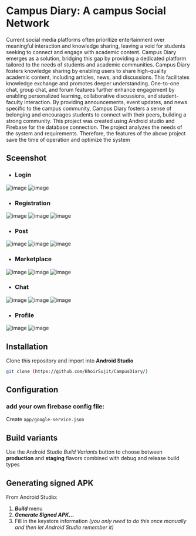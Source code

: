 # Campus Diary: A campus Social Network

Current social media platforms often prioritize entertainment over meaningful interaction and knowledge sharing, leaving a void for students seeking to connect and engage with academic content. Campus Diary emerges as a solution, bridging this gap by providing a dedicated platform tailored to the needs of students and academic communities.
Campus Diary fosters knowledge sharing by enabling users to share high-quality academic content, including articles, news, and discussions. This facilitates knowledge exchange and promotes deeper understanding. One-to-one chat, group chat, and forum features further enhance engagement by enabling personalized learning, collaborative discussions, and student-faculty interaction.
By providing announcements, event updates, and news specific to the campus community, Campus Diary fosters a sense of belonging and encourages students to connect with their peers, building a strong community.
This project was created using Android studio and Firebase for the database connection. The project analyzes the needs of the system and requirements. Therefore, the features of the above project save the time of operation and optimize the system

##  Sceenshot
- ### Login
![image](https://github.com/BhoirSujit/CampusDiary/assets/92661835/e7af6e59-3512-4bc6-bf15-1a4322867a93) ![image](https://github.com/BhoirSujit/CampusDiary/assets/92661835/194aeaf2-93bd-4ed7-aa8f-2aa8ec373356)

- ### Registration
![image](https://github.com/BhoirSujit/CampusDiary/assets/92661835/6005d48b-9fad-43fd-8bde-3074d8bae7c6) ![image](https://github.com/BhoirSujit/CampusDiary/assets/92661835/19e4fa8a-e41d-4f30-8186-6b0991473923) ![image](https://github.com/BhoirSujit/CampusDiary/assets/92661835/4440fbd9-b106-48b6-9a03-588c8e2cbce9)

- ### Post
![image](https://github.com/BhoirSujit/CampusDiary/assets/92661835/4418e00a-4759-4254-912f-544a69a78660) ![image](https://github.com/BhoirSujit/CampusDiary/assets/92661835/a130e97f-eead-4ef4-8e65-d9165557a1be) ![image](https://github.com/BhoirSujit/CampusDiary/assets/92661835/c87fb21f-0607-4be8-8aab-d5172c80dc69)

- ### Marketplace
![image](https://github.com/BhoirSujit/CampusDiary/assets/92661835/e2795bfd-ef08-4347-86d1-e2030d39449a) ![image](https://github.com/BhoirSujit/CampusDiary/assets/92661835/0d956541-083b-4b9a-b235-b6e3882e03f3) ![image](https://github.com/BhoirSujit/CampusDiary/assets/92661835/12c94013-4f6d-49fe-87e8-bd7f275e4309)

- ### Chat
![image](https://github.com/BhoirSujit/CampusDiary/assets/92661835/e034d8fc-8de4-43b4-b7c2-a247a7a1acde) ![image](https://github.com/BhoirSujit/CampusDiary/assets/92661835/266d3cfc-60c4-49a2-b664-d4efab30ac02) ![image](https://github.com/BhoirSujit/CampusDiary/assets/92661835/0b757cab-ed43-4643-84b6-184abc62dc50)

- ### Profile
![image](https://github.com/BhoirSujit/CampusDiary/assets/92661835/0172468f-ed21-4d85-afbc-67c05be8405a) ![image](https://github.com/BhoirSujit/CampusDiary/assets/92661835/e6a25270-5d90-425d-97cb-a1aad9fa89d9)

## Installation
Clone this repository and import into **Android Studio**
```bash
git clone (https://github.com/BhoirSujit/CampusDiary/)
```

## Configuration
### add your own firebase config file:
Create `app/google-service.json` 


## Build variants
Use the Android Studio *Build Variants* button to choose between **production** and **staging** flavors combined with debug and release build types


## Generating signed APK
From Android Studio:
1. ***Build*** menu
2. ***Generate Signed APK...***
3. Fill in the keystore information *(you only need to do this once manually and then let Android Studio remember it)*
